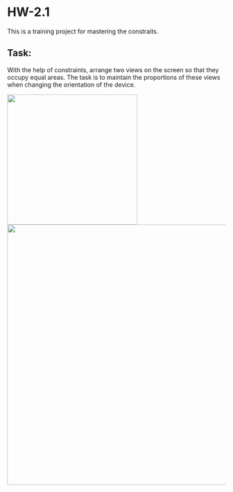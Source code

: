 # HW-2.1
This is a training project for mastering the constraits.

## Task:
With the help of constraints, arrange two views on the screen so that they occupy equal areas. The task is to maintain the proportions of these views when changing the orientation of the device.

<img width="300" src="https://user-images.githubusercontent.com/121757460/214791666-248b1a1e-a115-4e74-9f57-6a4b1564dbae.png"> <img width="600"  src="https://user-images.githubusercontent.com/121757460/214791688-dbddd614-80f8-42c6-89a8-2afb53a556bc.png">
